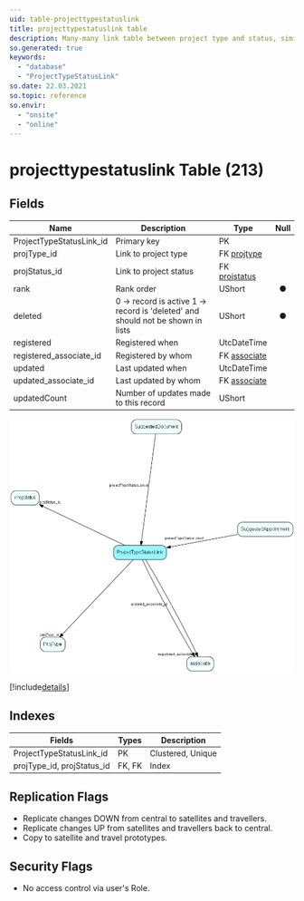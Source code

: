 ```yaml
---
uid: table-projecttypestatuslink
title: projecttypestatuslink table
description: Many-many link table between project type and status, similar to sale type-stage link; and an anchor point for guide items
so.generated: true
keywords:
  - "database"
  - "ProjectTypeStatusLink"
so.date: 22.03.2021
so.topic: reference
so.envir:
  - "onsite"
  - "online"
---
```


# projecttypestatuslink Table (213)

## Fields

| Name | Description | Type | Null |
|------|-------------|------|:----:|
|ProjectTypeStatusLink\_id|Primary key|PK| |
|projType\_id|Link to project type|FK [projtype](projtype.md)| |
|projStatus\_id|Link to project status|FK [projstatus](projstatus.md)| |
|rank|Rank order |UShort|&#x25CF;|
|deleted|0 -&gt; record is active 1 -&gt; record is &apos;deleted&apos; and should not be shown in lists|UShort|&#x25CF;|
|registered|Registered when|UtcDateTime| |
|registered\_associate\_id|Registered by whom|FK [associate](associate.md)| |
|updated|Last updated when|UtcDateTime| |
|updated\_associate\_id|Last updated by whom|FK [associate](associate.md)| |
|updatedCount|Number of updates made to this record|UShort| |


![ProjectTypeStatusLink table relationship diagram](./media/ProjectTypeStatusLink.png)

[!include[details](./includes/ProjectTypeStatusLink.md)]

## Indexes

| Fields | Types | Description |
|--------|-------|-------------|
|ProjectTypeStatusLink\_id |PK |Clustered, Unique |
|projType\_id, projStatus\_id |FK, FK |Index |

## Replication Flags

* Replicate changes DOWN from central to satellites and travellers.
* Replicate changes UP from satellites and travellers back to central.
* Copy to satellite and travel prototypes.

## Security Flags

* No access control via user's Role.

